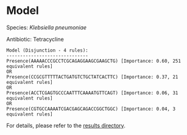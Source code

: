 
# Model

Species: *Klebsiella pneumoniae*

Antibiotic: Tetracycline

```
Model (Disjunction - 4 rules):
------------------------------
Presence(AAAAACCCGCCTCGCAGAGGAAGCGAAGCTG) [Importance: 0.60, 251 equivalent rules]
OR
Presence(CCGCGTTTTTACTGATGTCTGCTATCACTTC) [Importance: 0.37, 21 equivalent rules]
OR
Presence(ACCTCGAGTGCCCAATTTCAAAATGTTCAGT) [Importance: 0.06, 31 equivalent rules]
OR
Presence(CGTGCCAAAATCGACGAGCAGACCGGCTGGC) [Importance: 0.04, 3 equivalent rules]

```

For details, please refer to the [results directory](../../../../../results/scm_b/klebsiella%20pneumoniae/tetracycline/repeat_0/).

